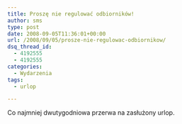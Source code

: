 ```yaml
---
title: Proszę nie regulować odbiorników!
author: sms
type: post
date: 2008-09-05T11:36:01+00:00
url: /2008/09/05/prosze-nie-regulowac-odbiornikow/
dsq_thread_id:
  - 4192555
  - 4192555
categories:
  - Wydarzenia
tags:
  - urlop

---
```

Co najmniej dwutygodniowa przerwa na zasłużony urlop.